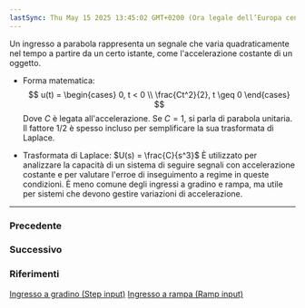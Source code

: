 ```yaml
---
lastSync: Thu May 15 2025 13:45:02 GMT+0200 (Ora legale dell’Europa centrale)
---
```

Un ingresso a parabola rappresenta un segnale che varia quadraticamente nel tempo a partire da un certo istante, come l'accelerazione costante di un oggetto.

- Forma matematica:
	$$
	u(t) =
	\begin{cases}
	0, t < 0 \\
	\frac{Ct^2}{2}, t \geq 0
	\end{cases}
	$$
	Dove $C$ è legata all'accelerazione. Se $C = 1$, si parla di parabola unitaria. Il fattore $1/2$ è spesso incluso per semplificare la sua trasformata di Laplace.

- Trasformata di Laplace: $U(s) = \frac{C}{s^3}$
	È utilizzato per analizzare la capacità di un sistema di seguire segnali con accelerazione costante e per valutare l'erroe di inseguimento a regime in queste condizioni. È meno comune degli ingressi a gradino e rampa, ma utile per sistemi che devono gestire variazioni di accelerazione.


---
### Precedente


### Successivo


### Riferimenti
[Ingresso a gradino (Step input)](Ingresso%20a%20gradino%20(Step%20input).md)
[Ingresso a rampa (Ramp input)](Ingresso%20a%20rampa%20(Ramp%20input).md)